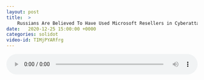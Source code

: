 ```yaml
---
layout: post
title:  >
    Russians Are Believed To Have Used Microsoft Resellers in Cyberattacks
date:   2020-12-25 15:00:00 +0000
categories: solidot
video-id: TIMjPYARfrg
---
```


<audio src="/assets/bc0dc621207a5dee5fbddff04620eb3f.mp3" style="width: 100%;" controls></audio>

